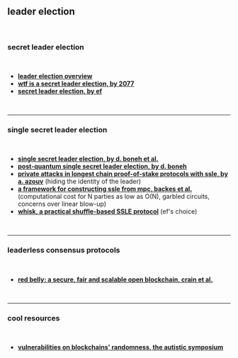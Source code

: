 ## leader election

<br>

### secret leader election

<br>

* **[leader election overview](le_overview.pdf)**
* **[wtf is a secret leader election, by 2077](https://etherpedia.2077.xyz/posts/wtf-is-secret-leader-election/)**
* **[secret leader election, by ef](https://ethereum.org/en/roadmap/secret-leader-election/)**

<br>

---

### single secret leader election 

<br>

* **[single secret leader election, by d. boneh et al.](https://eprint.iacr.org/2020/025.pdf)**
* **[post-quantum single secret leader election, by d. boneh](https://www.youtube.com/watch?v=8caTi0JNGYA)**
* **[private attacks in longest chain proof-of-stake protocols with ssle, by a. azouv](https://arxiv.org/pdf/2109.07440)** (hiding the identity of the leader)
* **[a framework for constructing ssle from mpc, backes et al.](https://eprint.iacr.org/2022/1040.pdf)** (computational cost for N parties as low as O(N), garbled circuits, concerns over linear blow-up)
* **[whisk, a practical shuffle-based SSLE protocol](https://ethresear.ch/t/whisk-a-practical-shuffle-based-ssle-protocol-for-ethereum/11763)** (ef's choice)

<br>

---

### leaderless consensus protocols

<br>

* **[red belly: a secure, fair and scalable open blockchain, crain et al.](https://cognizium.io/uploads/resources/Red%20Belly-A%20secure,%20fair%20and%20scalable%20open%20blockchain%20-%20Tyler%20Crain,%20Christopher%20Natoli,%20Vincent%20Gramoli%20-%202021%20-%20paper.pdf)**

<br>

---

### cool resources

<br>

* **[vulnerabilities on blockchains' randomness, the autistic symposium](https://github.com/autistic-symposium/blockchains-security-toolkit/blob/main/advanced_expert/vulnerabilities/randomness/README.md)**
